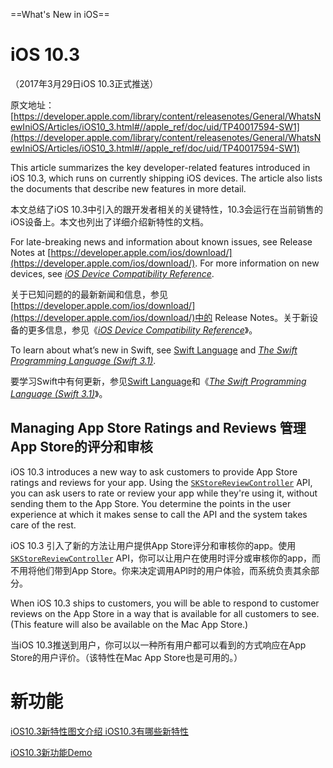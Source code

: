 ==What's New in iOS==
# iOS 10.3
（2017年3月29日iOS 10.3正式推送）

原文地址：
[https://developer.apple.com/library/content/releasenotes/General/WhatsNewIniOS/Articles/iOS10_3.html#//apple_ref/doc/uid/TP40017594-SW1](https://developer.apple.com/library/content/releasenotes/General/WhatsNewIniOS/Articles/iOS10_3.html#//apple_ref/doc/uid/TP40017594-SW1)

This article summarizes the key developer-related features introduced in iOS 10.3, which runs on currently shipping iOS devices. The article also lists the documents that describe new features in more detail.

本文总结了iOS 10.3中引入的跟开发者相关的关键特性，10.3会运行在当前销售的iOS设备上。本文也列出了详细介绍新特性的文档。

For late-breaking news and information about known issues, see Release Notes at [https://developer.apple.com/ios/download/](https://developer.apple.com/ios/download/). For more information on new devices, see *[iOS Device Compatibility Reference](https://developer.apple.com/library/content/documentation/DeviceInformation/Reference/iOSDeviceCompatibility/Introduction/Introduction.html#//apple_ref/doc/uid/TP40013599)*.

关于已知问题的的最新新闻和信息，参见[https://developer.apple.com/ios/download/](https://developer.apple.com/ios/download/)中的 Release Notes。关于新设备的更多信息，参见《*[iOS Device Compatibility Reference](https://developer.apple.com/library/content/documentation/DeviceInformation/Reference/iOSDeviceCompatibility/Introduction/Introduction.html#//apple_ref/doc/uid/TP40013599)*》。

To learn about what’s new in Swift, see [Swift Language](https://developer.apple.com/library/content/documentation/DeveloperTools/Conceptual/WhatsNewXcode/Chapters/Introduction.html#//apple_ref/doc/uid/TP40004635-SW3) and *[The Swift Programming Language (Swift 3.1)](https://developer.apple.com/library/content/documentation/Swift/Conceptual/Swift_Programming_Language/index.html#//apple_ref/doc/uid/TP40014097)*.

要学习Swift中有何更新，参见[Swift Language](https://developer.apple.com/library/content/documentation/DeveloperTools/Conceptual/WhatsNewXcode/Chapters/Introduction.html#//apple_ref/doc/uid/TP40004635-SW3)和《*[The Swift Programming Language (Swift 3.1)](https://developer.apple.com/library/content/documentation/Swift/Conceptual/Swift_Programming_Language/index.html#//apple_ref/doc/uid/TP40014097)*》。

## Managing App Store Ratings and Reviews 管理App Store的评分和审核

iOS 10.3 introduces a new way to ask customers to provide App Store ratings and reviews for your app. Using the [`SKStoreReviewController`](https://developer.apple.com/reference/storekit/skstorereviewcontroller) API, you can ask users to rate or review your app while they're using it, without sending them to the App Store. You determine the points in the user experience at which it makes sense to call the API and the system takes care of the rest.

iOS 10.3 引入了新的方法让用户提供App Store评分和审核你的app。使用[`SKStoreReviewController`](https://developer.apple.com/reference/storekit/skstorereviewcontroller) API，你可以让用户在使用时评分或审核你的app，而不用将他们带到App Store。你来决定调用API时的用户体验，而系统负责其余部分。

When iOS 10.3 ships to customers, you will be able to respond to customer reviews on the App Store in a way that is available for all customers to see. (This feature will also be available on the Mac App Store.)

当iOS 10.3推送到用户，你可以以一种所有用户都可以看到的方式响应在App Store的用户评价。（该特性在Mac App Store也是可用的。）


# 新功能

[iOS10.3新特性图文介绍 iOS10.3有哪些新特性](http://www.gamersky.com/handbook/201701/863123.shtml)

[iOS10.3新功能Demo](http://www.jianshu.com/p/83460d0b1279)